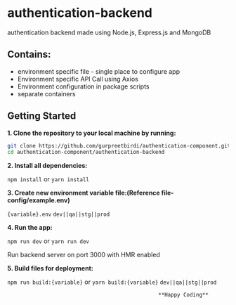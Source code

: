 # authentication-backend
authentication backend made using Node.js, Express.js and MongoDB

## Contains:

* environment specific file - single place to configure app
* Environment specific API Call using Axios
* Environment configuration in package scripts
* separate containers

## Getting Started

**1. Clone the repository to your local machine by running:**

```bash
git clone https://github.com/gurpreetbirdi/authentication-component.git
cd authentication-component/authentication-backend
```

**2. Install all dependencies:**

```npm install``` or ```yarn install```

**3. Create new environment variable file:(Reference file- config/example.env)**

```{variable}.env``` ```dev||qa||stg||prod```

**4. Run the app:**

```npm run dev``` or ```yarn run dev```

Run backend server on port 3000 with HMR enabled

**5. Build files for deployment:**

```npm run build:{variable}``` or ```yarn build:{variable}``` ```dev||qa||stg||prod```


                                                    **Happy Coding**